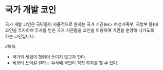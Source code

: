 # 국가 개발 코인
국가 개발 코인은 국민들이 자율적으로 원하는 국가 기관(ex> 여성가족부, 국방부 등)에 코인을 투자하여 투자를 받은 국가 기관들을 코인을 이용하여 기관을 운영해 나가도록 하는 코인입니다.

#목적
* 국가의 세금이 헛되이 쓰이지 않고자 한다.
* 세금이 쓰이길 원하는 부서에 국민이 직접 투자를 할 수 있다.

